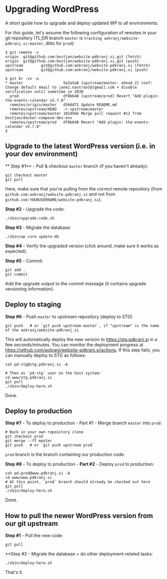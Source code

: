 # Upgrading WordPress

A short guide how to upgrade and deploy updated WP to all environments.

For this guide, let's assume the following configuration of remotes in your git repository (TL;DR branch `master` is `tracking aokranj/website-pdkranj.si:master`, ditto for `prod`):
```
$ git remote -v
origin  git@github.com:bostjan/website-pdkranj.si.git (fetch)
origin  git@github.com:bostjan/website-pdkranj.si.git (push)
upstream        git@github.com:aokranj/website-pdkranj.si (fetch)
upstream        git@github.com:aokranj/website-pdkranj.si (push)

$ git br -vv -a
* master                  5e2a5a8 [upstream/master: ahead 2] conf: Change default email to janez.nastran[@]gmail.com + disable verification until sometime in 2030
  prod                    df8b648 [upstream/prod] Revert "Add plugin: the-events-calendar v5.7.0"
  remotes/origin/master   d50dd71 Update README.md
  remotes/upstream/HEAD   -> upstream/master
  remotes/upstream/master 10249de Merge pull request #12 from bostjan/docker-compose-dev-env
  remotes/upstream/prod   df8b648 Revert "Add plugin: the-events-calendar v5.7.0"
$
```



## Upgrade to the latest WordPress version (i.e. in your dev environment)

** Step #1** - Pull & checkout `master` branch (if you haven't already):
```
git checkout master
git pull
```
Here, make sure that you're pulling from the correct remote repository
(from `github.com:aokranj/website-pdkranj.si` and not from `github.com:YOURUSERNAME/website-pdkranj.si`).

**Step #2** - Upgrade the code:
```
./sbin/upgrade-code.sh
```

**Step #3** - Migrate the database:
```
./sbin/wp core update-db
```

**Step #4** - Verify the upgraded version (click around, make sure it works as expected).


**Step #5** - Commit:
```
git add .
git commit
```
Add the upgrade output to the commit message (it contains upgrade versioning information).



## Deploy to staging

**Step #6** - Push `master` to upstream repository (deploy to STG)
```
git push   # or `git push upstream master`, if "upstream" is the name of the aokranj/website-pdkranj.si
```
This will automatically deploy the new version to https://stg.pdkranj.si in a few seconds/minutes.
You can monitor the deployment progress at https://github.com/aokranj/website-pdkranj.si/actions.
If this step fails, you can manually deploy to STG as follows:
```
ssh pd-stg@stg.pdkranj.si -A

# Then as `pd-stg` user on the host system:
cd www/stg.pdkranj.si
git pull
./sbin/deploy-here.sh
```
Done.



## Deploy to production

**Step #7** - To deploy to production - Part #1 - Merge branch `master` into `prod`:
```
# Back in your own repository clone
git checkout prod
git merge --ff master
git push   # or `git push upstream prod`
```
`prod` branch is the branch containing our production code.

**Step #8** - To deploy to production - **Part #2** - Deploy `prod` to production:
```
ssh pd-prod@www.pdkranj.si -A
cd www/www.pdkranj.si
# At this point, `prod` branch should already be checked out here
git pull
./sbin/deploy-here.sh
```
Done.


## How to pull the newer WordPress version from our git upstream

**Step #1** - Pull the new code:
```
git pull
```

**Step #2 - Migrate the database + do other deployment-related tasks:
```
./sbin/deploy-here.sh
```
That's it.
